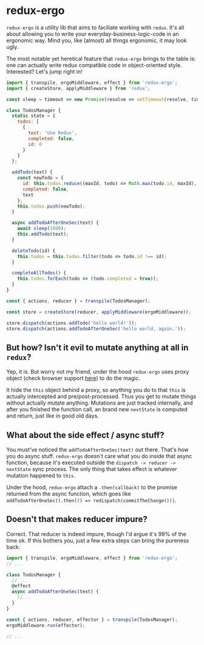 # redux-ergo

`redux-ergo` is a utility lib that aims to faciliate working with `redux`. It's all about allowing you to write your everyday-business-logic-code in an ergonomic way. Mind you, like (almost) all things ergonomic, it may look ugly.

The most notable yet heretical feature that `redux-ergo` brings to the table is: one can actually write redux compatible code in object-oriented style. Interested? Let's jump right in!

```js
import { transpile, ergoMiddleware, effect } from 'redux-ergo';
import { createStore, applyMiddleware } from 'redux';

const sleep = timeout => new Promise(resolve => setTimeout(resolve, timeout));

class TodosManager {
  static state = {
    todos: [
      {
        text: 'Use Redux',
        completed: false,
        id: 0
      }
    ]
  };

  addTodo(text) {
    const newTodo = {
      id: this.todos.reduce((maxId, todo) => Math.max(todo.id, maxId), -1) + 1,
      completed: false,
      text
    };
    this.todos.push(newTodo);
  }

  async addTodoAfterOneSec(text) {
    await sleep(1000);
    this.addTodo(text);
  }

  deleteTodo(id) {
    this.todos = this.todos.filter(todo => todo.id !== id);
  }

  completeAllTodos() {
    this.todos.forEach(todo => (todo.completed = true));
  }
}

const { actions, reducer } = transpile(TodosManager);

const store = createStore(reducer, applyMiddleware(ergoMiddleware));

store.dispatch(actions.addTodo('hello world!'));
store.dispatch(actions.addTodoAfterOneSec('hello world, again.'));
```

## But how? Isn't it evil to mutate anything at all in `redux`?

Yep, it is. But worry not my friend, under the hood `redux-ergo` uses proxy object (check browser support [here](https://caniuse.com/#feat=proxy)) to do the magic.

It hide the `this` object behind a proxy, so anything you do to that `this` is actually intercepted and pre/post-processed. Thus you get to mutate things without actually mutate anything. Mutations are just tracked internally, and after you finished the function call, an brand new `nextState` is computed and return, just like in good old days.

## What about the side effect / async stuff?

You must've noticed the `addTodoAfterOneSec(text)` out there. That's how you do async stuff. `redux-ergo` doesn't care what you do inside that async function, because it's executed outside the `dispatch -> reducer -> nextState` sync process. The only thing that takes effect is whatever mutation happened to `this`.

Under the hood, `redux-ergo` attach a `.then(callback)` to the promise returned from the async function, which goes like `addTodoAfterOneSec().then(() => redispatch(commitTheChange()))`.

## Doesn't that makes reducer impure?

Correct. That reducer is indeed impure, though I'd argue it's 99% of the time ok. If this bothers you, just a few extra steps can bring the pureness back:

```js
import { transpile, ergoMiddleware, effect } from 'redux-ergo';
// ...

class TodosManager {
  // ...
  @effect
  async addTodoAfterOneSec(text) {
    //...
  }
}

const { actions, reducer, effector } = transpile(TodosManager);
ergoMiddleware.run(effector);

// ...
```
